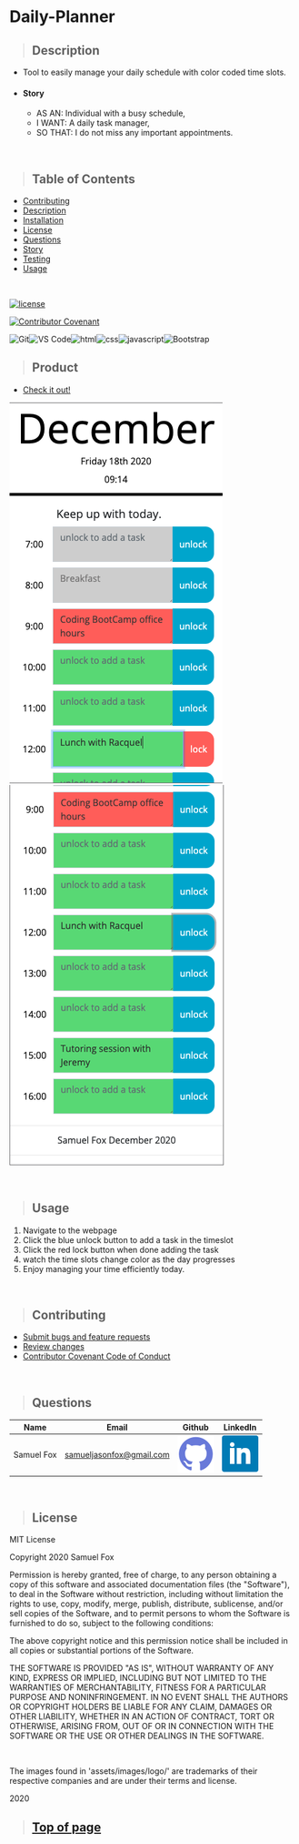 
# Daily-Planner

>## Description 

* Tool to easily manage your daily schedule with color coded time slots.

* #### Story
    * AS AN: Individual with a busy schedule,
    * I WANT: A daily task manager,
    * SO THAT: I do not miss any important appointments.

<br>

>## Table of Contents

* [Contributing](#Contributing)
* [Description](#Description)
* [Installation](#Installation)
* [License](#License)
* [Questions](#Questions)
* [Story](#Story)
* [Testing](#Testing)
* [Usage](#Usage)
<br>

[![license](https://img.shields.io/badge/License-MIT-blue)](#License)
<br>

[![Contributor Covenant](https://img.shields.io/badge/Contributor%20Covenant-v2.0%20adopted-ff69b4.svg)](https://www.contributor-covenant.org/)
<br>

![Git](https://img.shields.io/badge/-Git-F05032?logo=git&logoColor=white)![VS Code](https://img.shields.io/badge/-VS%20Code-4D4D4D?logo=Visual%20Studio%20Code&logoColor=007ACC)![html](https://img.shields.io/badge/-HTML5-blue?logo=html5)![css](https://img.shields.io/badge/-CSS3-red?logo=css3)![javascript](https://img.shields.io/badge/-JavaScript-F7DF1E?logo=javascript&logoColor=black)![Bootstrap](https://img.shields.io/badge/-Bootstrap-7952B3?logo=Bootstrap&logoColor=white)



>## Product

* [Check it out!](https://samuelfox1.github.io/Daily-Planner/) 

![Screenshot](./assets/images/screenshot01.png)
![Screenshot](./assets/images/screenshot02.png)

<br>

>## Usage

1. Navigate to the webpage
2. Click the blue unlock button to add a task in the timeslot
3. Click the red lock button when done adding the task
4. watch the time slots change color as the day progresses
5. Enjoy managing your time efficiently today.

<br>

>## Contributing

* [Submit bugs and feature requests](https://github.com/samuelfox1/Daily-Planner/issues)
* [Review changes](https://github.com/samuelfox1/Daily-Planner/pulls)
* [Contributor Covenant Code of Conduct](https://www.contributor-covenant.org/)

<br>

>## Questions

| Name | Email  | Github  | LinkedIn |
| :--: | :----: | :-----: | :------: |
| Samuel Fox | samueljasonfox@gmail.com | [![Github](./assets/images/logo/github.png)](https://github.com/samuelfox1) | [![LinkedIn](./assets/images/logo/linkedin.png)](https://www.linkedin.com/in/samuel-fox-tacoma) |

<br>

>## License

MIT License

Copyright 2020 Samuel Fox

Permission is hereby granted, free of charge, to any person obtaining a copy of this software and associated documentation files (the "Software"), to deal in the Software without restriction, including without limitation the rights to use, copy, modify, merge, publish, distribute, sublicense, and/or sell copies of the Software, and to permit persons to whom the Software is furnished to do so, subject to the following conditions:

The above copyright notice and this permission notice shall be included in all copies or substantial portions of the Software.

THE SOFTWARE IS PROVIDED "AS IS", WITHOUT WARRANTY OF ANY KIND, EXPRESS OR IMPLIED, INCLUDING BUT NOT LIMITED TO THE WARRANTIES OF MERCHANTABILITY, FITNESS FOR A PARTICULAR PURPOSE AND NONINFRINGEMENT. IN NO EVENT SHALL THE AUTHORS OR COPYRIGHT HOLDERS BE LIABLE FOR ANY CLAIM, DAMAGES OR OTHER LIABILITY, WHETHER IN AN ACTION OF CONTRACT, TORT OR OTHERWISE, ARISING FROM, OUT OF OR IN CONNECTION WITH THE SOFTWARE OR THE USE OR OTHER DEALINGS IN THE SOFTWARE.

<br>

The images found in 'assets/images/logo/' are trademarks of their respective companies and are under their terms and license.
<br>

2020
<br>

>## [Top of page](#Daily-Planner)